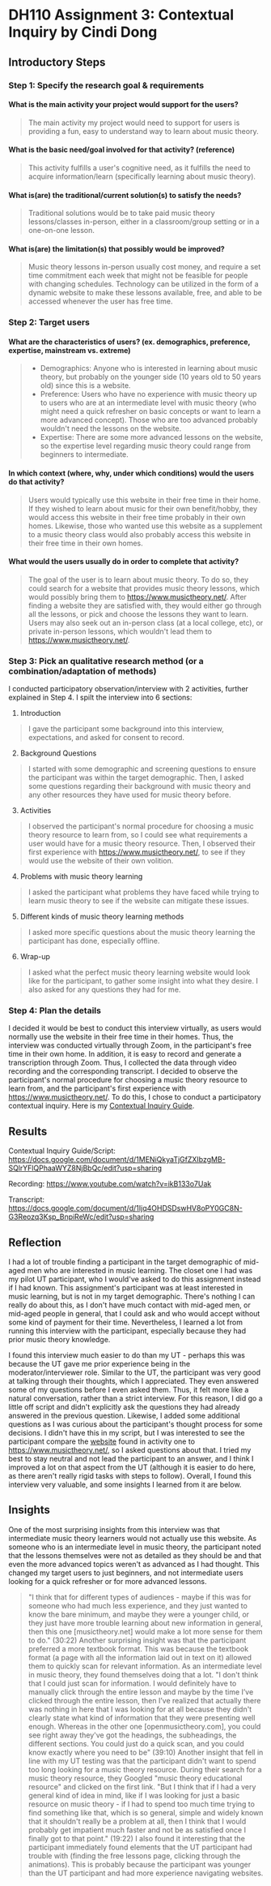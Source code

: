 # DH110 Assignment 3: Contextual Inquiry by Cindi Dong

## Introductory Steps

### Step 1: Specify the research goal & requirements
#### What is the main activity your project would support for the users?
> The main activity my project would need to support for users is providing a fun, easy to understand way to learn about music theory.
#### What is the basic need/goal involved for that activity? (reference)
> This activity fulfills a user's cognitive need, as it fulfills the need to acquire information/learn (specifically learning about music theory).
#### What is(are) the traditional/current solution(s) to satisfy the needs?
> Traditional solutions would be to take paid music theory lessons/classes in-person, either in a classroom/group setting or in a one-on-one lesson.
#### What is(are) the limitation(s) that possibly would be improved?
> Music theory lessons in-person usually cost money, and require a set time commitment each week that might not be feasible for people with changing schedules. Technology can be utilized in the form of a dynamic website to make these lessons available, free, and able to be accessed whenever the user has free time.

### Step 2: Target users
#### What are the characteristics of users? (ex. demographics, preference, expertise, mainstream vs. extreme)
> - Demographics: Anyone who is interested in learning about music theory, but probably on the younger side (10 years old to 50 years old) since this is a website.
> - Preference: Users who have no experience with music theory up to users who are at an intermediate level with music theory (who might need a quick refresher on basic concepts or want to learn a more advanced concept). Those who are too advanced probably wouldn't need the lessons on the website.
> - Expertise: There are some more advanced lessons on the website, so the expertise level regarding music theory could range from beginners to intermediate. 
#### In which context (where, why, under which conditions) would the users do that activity?
> Users would typically use this website in their free time in their home. If they wished to learn about music for their own benefit/hobby, they would access this website in their free time probably in their own homes. Likewise, those who wanted use this website as a supplement to a music theory class would also probably access this website in their free time in their own homes.
#### What would the users usually do in order to complete that activity? 
> The goal of the user is to learn about music theory. To do so, they could search for a website that provides music theory lessons, which would possibly bring them to https://www.musictheory.net/. After finding a website they are satisfied with, they would either go through all the lessons, or pick and choose the lessons they want to learn. Users may also seek out an in-person class (at a local college, etc), or private in-person lessons, which wouldn't lead them to https://www.musictheory.net/.

### Step 3: Pick an qualitative research method (or a combination/adaptation of methods) 
I conducted participatory observation/interview with 2 activities, further explained in Step 4. I spilt the interview into 6 sections:
1. Introduction
> I gave the participant some background into this interview, expectations, and asked for consent to record.
2. Background Questions
> I started with some demographic and screening questions to ensure the participant was within the target demographic. Then, I asked some questions regarding their background with music theory and any other resources they have used for music theory before.
3. Activities
> I observed the participant's normal procedure for choosing a music theory resource to learn from, so I could see what requirements a user would have for a music theory resource. Then, I observed their first experience with https://www.musictheory.net/, to see if they would use the website of their own volition.
4. Problems with music theory learning
> I asked the participant what problems they have faced while trying to learn music theory to see if the website can mitigate these issues.
5. Different kinds of music theory learning methods
> I asked more specific questions about the music theory learning the participant has done, especially offline.
6. Wrap-up
> I asked what the perfect music theory learning website would look like for the participant, to gather some insight into what they desire. I also asked for any questions they had for me.

### Step 4: Plan the details
I decided it would be best to conduct this interview virtually, as users would normally use the website in their free time in their homes. Thus, the interview was conducted virtually through Zoom, in the participant's free time in their own home. In addition, it is easy to record and generate a transcription through Zoom. Thus, I collected the data through video recording and the corresponding transcript. I decided to observe the participant's normal procedure for choosing a music theory resource to learn from, and the participant's first experience with https://www.musictheory.net/. To do this, I chose to conduct a participatory contextual inquiry. Here is my [Contextual Inquiry Guide](https://docs.google.com/document/d/1MENiQkyaTjGfZXIbzgMB-SQlrYFlQPhaaWYZ8NjBbQc/edit?usp=sharing).

## Results
Contextual Inquiry Guide/Script: https://docs.google.com/document/d/1MENiQkyaTjGfZXIbzgMB-SQlrYFlQPhaaWYZ8NjBbQc/edit?usp=sharing

Recording: https://www.youtube.com/watch?v=ikB133o7Uak

Transcript: https://docs.google.com/document/d/1Ijq4OHDSDswHV8oPY0GC8N-G3Reozq3Ksp_BnpiReWc/edit?usp=sharing



## Reflection
I had a lot of trouble finding a participant in the target demographic of mid-aged men who are interested in music learning. The closet one I had was my pilot UT participant, who I would've asked to do this assignment instead if I had known. This assignment's participant was at least interested in music learning, but is not in my target demographic. There's nothing I can really do about this, as I don't have much contact with mid-aged men, or mid-aged people in general, that I could ask and who would accept without some kind of payment for their time. Nevertheless, I learned a lot from running this interview with the participant, especially because they had prior music theory knowledge.

I found this interview much easier to do than my UT - perhaps this was because the UT gave me prior experience being in the moderator/interviewer role. Similar to the UT, the participant was very good at talking through their thoughts, which I appreciated. They even answered some of my questions before I even asked them. Thus, it felt more like a natural conversation, rather than a strict interview. For this reason, I did go a little off script and didn't explicitly ask the questions they had already answered in the previous question. Likewise, I added some additional questions as I was curious about the participant's thought process for some decisions. I didn't have this in my script, but I was interested to see the participant compare the [website](http://openmusictheory.com/) found in activity one to https://www.musictheory.net/, so I asked questions about that. I tried my best to stay neutral and not lead the participant to an answer, and I think I improved a lot on that aspect from the UT (although it is easier to do here, as there aren't really rigid tasks with steps to follow). Overall, I found this interview very valuable, and some insights I learned from it are below.

## Insights
One of the most surprising insights from this interview was that intermediate music theory learners would not actually use this website. As someone who is an intermediate level in music theory, the participant noted that the lessons themselves were not as detailed as they should be and that even the more advanced topics weren't as advanced as I had thought. This changed my target users to just beginners, and not intermediate users looking for a quick refresher or for more advanced lessons.
> "I think that for different types of audiences - maybe if this was for someone who had much less experience, and they just wanted to know the bare minimum, and maybe they were a younger child, or they just have more trouble learning about new information in general, then this one [musictheory.net] would make a lot more sense for them to do." (30:22)
Another surprising insight was that the participant preferred a more textbook format. This was because the textbook format (a page with all the information laid out in text on it) allowed them to quickly scan for relevant information. As an intermediate level in music theory, they found themselves doing that a lot.
> "I don't think that I could just scan for information. I would definitely have to manually click through the entire lesson and maybe by the time I’ve clicked through the entire lesson, then I’ve realized that actually there was nothing in here that I was looking for at all because they didn't clearly state what kind of information that they were presenting well enough. Whereas in the other one [openmusictheory.com], you could see right away they've got the headings, the subheadings, the different sections. You could just do a quick scan, and you could know exactly where you need to be" (39:10)
Another insight that fell in line with my UT testing was that the participant didn't want to spend too long looking for a music theory resource. During their search for a music theory resource, they Googled "music theory educational resource" and clicked on the first link.
> "But I think that if I had a very general kind of idea in mind, like if I was looking for just a basic resource on music theory - if I had to spend too much time trying to find something like that, which is so general, simple and widely known that it shouldn't really be a problem at all, then I think that I would probably get impatient much faster and not be as satisfied once I finally got to that point." (19:22)
I also found it interesting that the participant immediately found elements that the UT participant had trouble with (finding the free lessons page, clicking through the animations). This is probably because the participant was younger than the UT participant and had more experience navigating websites.
